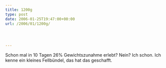 ```yaml
---
title: 1200g
type: post
date: 2006-01-25T19:47:00+00:00
url: /2006/01/1200g/




---
```

Schon mal in 10 Tagen 26% Gewichtszunahme erlebt? Nein? Ich schon. Ich kenne ein kleines Fellbündel, das hat das geschafft.
